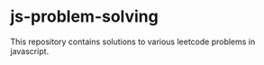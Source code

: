 # js-problem-solving
This repository contains solutions to various leetcode problems in javascript.
